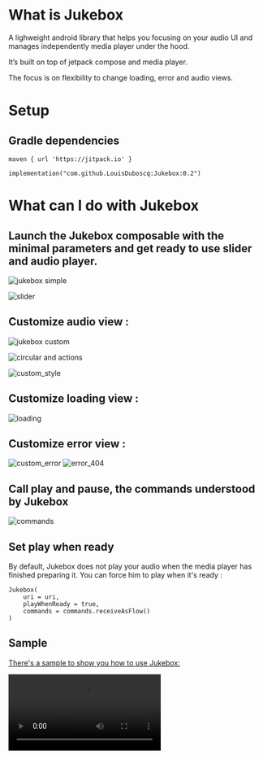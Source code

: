 # What is Jukebox

A lighweight android library that helps you focusing on your audio UI and manages independently 
media player under the hood.

It’s built on top of jetpack compose and media player.

The focus is on flexibility to change loading, error and audio views.

# Setup

## Gradle dependencies

``` 
maven { url 'https://jitpack.io' }
```

```
implementation("com.github.LouisDuboscq:Jukebox:0.2")
```

# What can I do with Jukebox

## Launch the Jukebox composable with the minimal parameters and get ready to use slider and audio player.

![jukebox simple](assets/jukebox_simple.png)

![slider](assets/slider.png)

## Customize audio view : 

![jukebox custom](assets/jukebox_custom.png)
 
![circular and actions](assets/circular_and_actions.png)

![custom_style](assets/custom_style.png)

## Customize loading view : 

![loading](assets/loading.png)

## Customize error view :

![custom_error](assets/custom_error.png)
![error_404](assets/error_404.png)

## Call play and pause, the commands understood by Jukebox

![commands](assets/commands.png)

## Set play when ready

By default, Jukebox does not play your audio when the media player has finished preparing it.
You can force him to play when it's ready :

```
Jukebox(
    uri = uri,
    playWhenReady = true,
    commands = commands.receiveAsFlow()
)
```

## Sample 

[There's a sample to show you how to use Jukebox:](examples/src/main/java/com/lduboscq/jukeboxe/examples/JukeboxSample.kt)

![sample](assets/sample.mov)
